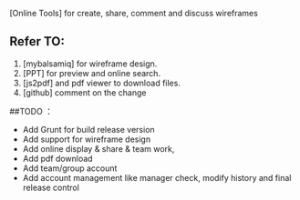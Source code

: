 
[Online Tools] for create, share, comment and discuss wireframes

## Refer TO: 
1. [mybalsamiq] for wireframe design.
2. [PPT] for preview and online search.
3. [js2pdf] and pdf viewer to download files.
4. [github] comment on the change

##TODO ：
- Add Grunt for build release version
- Add support for wireframe design
- Add online display & share & team work, 
- Add pdf download
- Add team/group account
- Add account management like manager check, modify history and final release control
